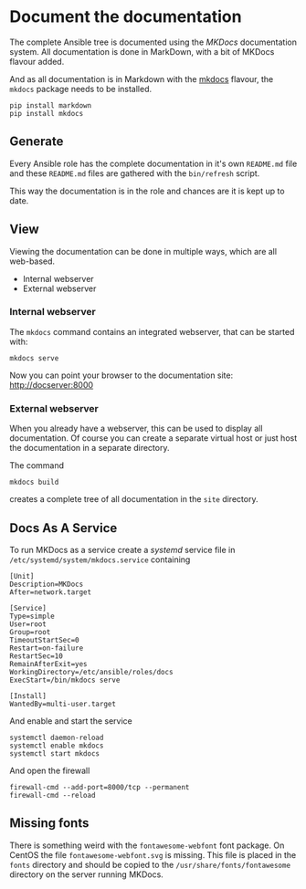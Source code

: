 # Document the documentation

The complete Ansible tree is documented using the _MKDocs_ documentation
system. All documentation is done in MarkDown, with a bit of MKDocs flavour
added.

And as all documentation is in Markdown with the
[mkdocs](https://www.mkdocs.org/) flavour, the `mkdocs` package needs to
be installed.

```.none
pip install markdown
pip install mkdocs
```

## Generate

Every Ansible role has the complete documentation in it's own `README.md` file
and these `README.md` files are gathered with the `bin/refresh` script.

This way the documentation is in the role and chances are it is kept up to date.

## View

Viewing the documentation can be done in multiple ways, which are all web-based.

- Internal webserver
- External webserver

### Internal webserver

The `mkdocs` command contains an integrated webserver, that can be started
with:

```.none
mkdocs serve
```

Now you can point your browser to the documentation site:
[http://docserver:8000](http://docserver:8000)

### External webserver

When you already have a webserver, this can be used to display all documentation.
Of course you can create a separate virtual host or just host the documentation
in a separate directory.

The command

```.none
mkdocs build
```

creates a complete tree of all documentation in the `site` directory.

## Docs As A Service

To run MKDocs as a service create a _systemd_ service file in
`/etc/systemd/system/mkdocs.service` containing

```
[Unit]
Description=MKDocs
After=network.target

[Service]
Type=simple
User=root
Group=root
TimeoutStartSec=0
Restart=on-failure
RestartSec=10
RemainAfterExit=yes
WorkingDirectory=/etc/ansible/roles/docs
ExecStart=/bin/mkdocs serve

[Install]
WantedBy=multi-user.target
```

And enable and start the service

```
systemctl daemon-reload
systemctl enable mkdocs
systemctl start mkdocs
```

And open the firewall

```
firewall-cmd --add-port=8000/tcp --permanent
firewall-cmd --reload
```

## Missing fonts

There is something weird with the `fontawesome-webfont` font package.
On CentOS the file `fontawesome-webfont.svg` is missing. This file
is placed in the `fonts` directory and should be copied to the
`/usr/share/fonts/fontawesome` directory on the server running MKDocs.
